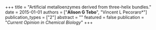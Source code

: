 +++
title = "Artificial metalloenzymes derived from three-helix bundles."
date = 2015-01-01
authors = ["**Alison G Tebo**", "Vincent L Pecoraro&ast;"]
publication_types = ["2"]
abstract = ""
featured = false
publication = "*Current Opinion in Chemical Biology*"
+++

